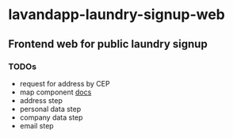 # lavandapp-laundry-signup-web

## Frontend web for public laundry signup

### TODOs

+ request for address by CEP
+ map component [docs](https://developers.google.com/maps/documentation/embed/embedding-map)
+ address step
+ personal data step
+ company data step
+ email step